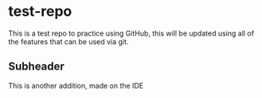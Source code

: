 # test-repo
This is a test repo to practice using GitHub, this will be updated using all of the features that can be used via git.

## Subheader

This is another addition, made on the IDE